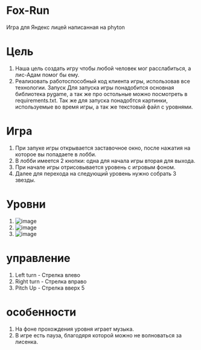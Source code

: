 # Fox-Run
Игра для Яндекс лицей написанная на phyton
# Цель
1) Наша цель создать игру чтобы любой человек мог расслабиться, а лис-Адам помог бы ему.
2) Реализовать работоспособный код клиента игры, использовав все технологии. Запуск Для запуска игры понадобится основная библиотека pygame, а так же про остольные можно посмотреть в requirements.txt. Так же для запуска понадобтся картинки, используемые во время игры, а так же текстовый файл с уровнями.
# Игра
1) При запуке игры открывается заставочное окно, после нажатия на которое вы попадаете в лобби.
2) В лобби имеется 2 кнопки: одна для начала игры вторая для выхода.
3) При начале игры отрисовывается уровень с игровым фоном.
4) Далее для перехода на следующий уровень нужно собрать 3 звезды.
# Уровни 
1) ![image](https://github.com/Betman71/Fox-Run/assets/151864805/04e6f8b3-d204-4947-8e53-75a1fa8f8f9f)
2) ![image](https://github.com/Betman71/Fox-Run/assets/151864805/e932aa79-5fec-4513-aec0-c79069087087)
3) ![image](https://github.com/Betman71/Fox-Run/assets/151864805/cb44361f-5981-4aa0-a87b-2d78da7aab60)
# управление 
1) Left turn - Стрелка влево
2) Right turn - Стрелка вправо
3) Pitch Up - Стрелка вверх 5
# особенности 
1) На фоне прохождения уровня играет музыка.
2) В игре есть пауза, благодяря которой можно не волноваться за лисенка.


